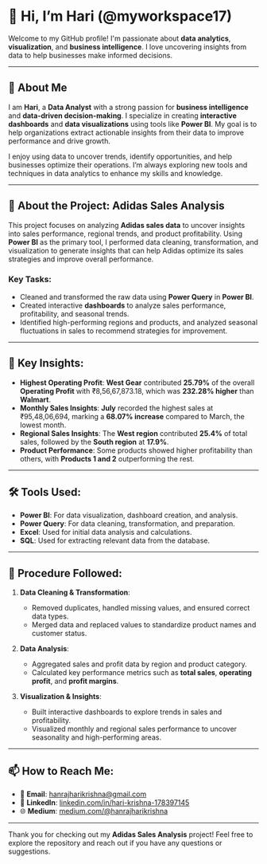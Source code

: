 # 👋 Hi, I’m Hari (@myworkspace17)

Welcome to my GitHub profile! I'm passionate about **data analytics**, **visualization**, and **business intelligence**. I love uncovering insights from data to help businesses make informed decisions.

---

## 🧠 **About Me**

I am **Hari**, a **Data Analyst** with a strong passion for **business intelligence** and **data-driven decision-making**. I specialize in creating **interactive dashboards** and **data visualizations** using tools like **Power BI**. My goal is to help organizations extract actionable insights from their data to improve performance and drive growth.

I enjoy using data to uncover trends, identify opportunities, and help businesses optimize their operations. I’m always exploring new tools and techniques in data analytics to enhance my skills and knowledge.

---

## 🚀 **About the Project: Adidas Sales Analysis**

This project focuses on analyzing **Adidas sales data** to uncover insights into sales performance, regional trends, and product profitability. Using **Power BI** as the primary tool, I performed data cleaning, transformation, and visualization to generate insights that can help Adidas optimize its sales strategies and improve overall performance.

### **Key Tasks**:
- Cleaned and transformed the raw data using **Power Query** in **Power BI**.
- Created interactive **dashboards** to analyze sales performance, profitability, and seasonal trends.
- Identified high-performing regions and products, and analyzed seasonal fluctuations in sales to recommend strategies for improvement.

---

## 🔑 **Key Insights**:

- **Highest Operating Profit**: **West Gear** contributed **25.79%** of the overall **Operating Profit** with ₹8,56,67,873.18, which was **232.28% higher** than **Walmart**.
- **Monthly Sales Insights**: **July** recorded the highest sales at ₹95,48,06,694, marking a **68.07% increase** compared to March, the lowest month.
- **Regional Sales Insights**: The **West region** contributed **25.4%** of total sales, followed by the **South region** at **17.9%**.
- **Product Performance**: Some products showed higher profitability than others, with **Products 1 and 2** outperforming the rest.

---

## 🛠️ **Tools Used**:
- **Power BI**: For data visualization, dashboard creation, and analysis.
- **Power Query**: For data cleaning, transformation, and preparation.
- **Excel**: Used for initial data analysis and calculations.
- **SQL**: Used for extracting relevant data from the database.

---

## 📝 **Procedure Followed**:
1. **Data Cleaning & Transformation**: 
   - Removed duplicates, handled missing values, and ensured correct data types.
   - Merged data and replaced values to standardize product names and customer status.
   
2. **Data Analysis**: 
   - Aggregated sales and profit data by region and product category.
   - Calculated key performance metrics such as **total sales**, **operating profit**, and **profit margins**.

3. **Visualization & Insights**: 
   - Built interactive dashboards to explore trends in sales and profitability.
   - Visualized monthly and regional sales performance to uncover seasonality and high-performing areas.

---

## 📫 **How to Reach Me:**
- 📧 **Email**: [hanrajharikrishna@gmail.com](mailto:hanrajharikrishna@gmail.com)
- 🔗 **LinkedIn**: [linkedin.com/in/hari-krishna-178397145](https://www.linkedin.com/in/hari-krishna-178397145)
- 🌐 **Medium**: [medium.com/@hanrajharikrishna](https://medium.com/@hanrajharikrishna)

---

Thank you for checking out my **Adidas Sales Analysis** project! Feel free to explore the repository and reach out if you have any questions or suggestions.
